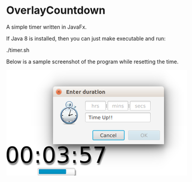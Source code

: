# OverlayCountdown
A simple timer written in JavaFx.

If Java 8 is installed, then you can just make executable and run:

./timer.sh

Below is a sample screenshot of the program while resetting the time.

![Screenshot](https://github.com/heySourabh/OverlayCountdown/blob/master/Screenshot_Timer.png)


